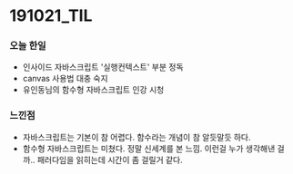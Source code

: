 # 191021\_TIL

### 오늘 한일

* 인사이드 자바스크립트 '실행컨텍스트' 부분 정독
* canvas 사용법 대충 숙지
* 유인동님의 함수형 자바스크립트 인강 시청 

### 느낀점

* 자바스크립트는 기본이 참 어렵다. 함수라는 개념이 참 알듯말듯 하다.
* 함수형 자바스크립트는 미쳤다. 정말 신세계를 본 느낌. 이런걸 누가 생각해낸 걸까.. 패러다임을 읽히는데 시간이 좀 걸릴거 같다. 



